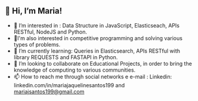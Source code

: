 ## 👋 Hi, I’m Maria!
- 👀 I’m interested in : Data Structure in JavaScript, Elasticseach, APIs RESTful, NodeJS and Python.
- 👀I'm also interested in competitive programming and solving various types of problems.
- 🌱 I’m currently learning: Queries in Elasticsearch, APIs RESTful with library REQUESTS and FASTAPI in Python. 
- 💞️ I’m looking to collaborate on Educational Projects, in order to bring the knowledge of computing to various communities.
- 📫 How to reach me through social networks e e-mail : Linkedin: linkedin.com/in/mariajaquelinesantos199 and mariajsantos199@gmail.com

<!---
maria2122/maria2122 is a ✨ special ✨ repository because its `README.md` (this file) appears on your GitHub profile.
You can click the Preview link to take a look at your changes.
--->
